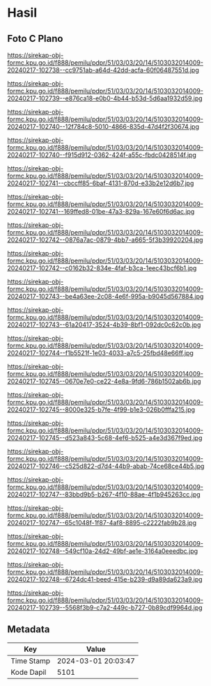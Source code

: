 # Hasil

## Foto C Plano

https://sirekap-obj-formc.kpu.go.id/f888/pemilu/pdpr/51/03/03/20/14/5103032014009-20240217-102738--cc9751ab-a64d-42dd-acfa-60f06487551d.jpg

https://sirekap-obj-formc.kpu.go.id/f888/pemilu/pdpr/51/03/03/20/14/5103032014009-20240217-102739--e876ca18-e0b0-4b44-b53d-5d6aa1932d59.jpg

https://sirekap-obj-formc.kpu.go.id/f888/pemilu/pdpr/51/03/03/20/14/5103032014009-20240217-102740--12f784c8-5010-4866-835d-47d4f2f30674.jpg

https://sirekap-obj-formc.kpu.go.id/f888/pemilu/pdpr/51/03/03/20/14/5103032014009-20240217-102740--f915d912-0362-424f-a55c-fbdc0428514f.jpg

https://sirekap-obj-formc.kpu.go.id/f888/pemilu/pdpr/51/03/03/20/14/5103032014009-20240217-102741--cbccff85-6baf-4131-870d-e33b2e12d6b7.jpg

https://sirekap-obj-formc.kpu.go.id/f888/pemilu/pdpr/51/03/03/20/14/5103032014009-20240217-102741--169ffed8-01be-47a3-829a-167e60f6d6ac.jpg

https://sirekap-obj-formc.kpu.go.id/f888/pemilu/pdpr/51/03/03/20/14/5103032014009-20240217-102742--0876a7ac-0879-4bb7-a665-5f3b39920204.jpg

https://sirekap-obj-formc.kpu.go.id/f888/pemilu/pdpr/51/03/03/20/14/5103032014009-20240217-102742--c0162b32-834e-4faf-b3ca-1eec43bcf6b1.jpg

https://sirekap-obj-formc.kpu.go.id/f888/pemilu/pdpr/51/03/03/20/14/5103032014009-20240217-102743--be4a63ee-2c08-4e6f-995a-b9045d567884.jpg

https://sirekap-obj-formc.kpu.go.id/f888/pemilu/pdpr/51/03/03/20/14/5103032014009-20240217-102743--61a20417-3524-4b39-8bf1-092dc0c62c0b.jpg

https://sirekap-obj-formc.kpu.go.id/f888/pemilu/pdpr/51/03/03/20/14/5103032014009-20240217-102744--f1b5521f-1e03-4033-a7c5-25fbd48e66ff.jpg

https://sirekap-obj-formc.kpu.go.id/f888/pemilu/pdpr/51/03/03/20/14/5103032014009-20240217-102745--0670e7e0-ce22-4e8a-9fd6-786b1502ab6b.jpg

https://sirekap-obj-formc.kpu.go.id/f888/pemilu/pdpr/51/03/03/20/14/5103032014009-20240217-102745--8000e325-b7fe-4f99-b1e3-026b0fffa215.jpg

https://sirekap-obj-formc.kpu.go.id/f888/pemilu/pdpr/51/03/03/20/14/5103032014009-20240217-102745--d523a843-5c68-4ef6-b525-a4e3d367f9ed.jpg

https://sirekap-obj-formc.kpu.go.id/f888/pemilu/pdpr/51/03/03/20/14/5103032014009-20240217-102746--c525d822-d7d4-44b9-abab-74ce68ce44b5.jpg

https://sirekap-obj-formc.kpu.go.id/f888/pemilu/pdpr/51/03/03/20/14/5103032014009-20240217-102747--83bbd9b5-b267-4f10-88ae-4f1b945263cc.jpg

https://sirekap-obj-formc.kpu.go.id/f888/pemilu/pdpr/51/03/03/20/14/5103032014009-20240217-102747--65c1048f-1f87-4af8-8895-c2222fab9b28.jpg

https://sirekap-obj-formc.kpu.go.id/f888/pemilu/pdpr/51/03/03/20/14/5103032014009-20240217-102748--549cf10a-24d2-49bf-ae1e-3164a0eeedbc.jpg

https://sirekap-obj-formc.kpu.go.id/f888/pemilu/pdpr/51/03/03/20/14/5103032014009-20240217-102748--6724dc41-beed-415e-b239-d9a89da623a9.jpg

https://sirekap-obj-formc.kpu.go.id/f888/pemilu/pdpr/51/03/03/20/14/5103032014009-20240217-102739--5568f3b9-c7a2-449c-b727-0b89cdf9964d.jpg


## Metadata

| Key        | Value               |
| ---------- | ------------------- |
| Time Stamp | 2024-03-01 20:03:47 |
| Kode Dapil | 5101                |



